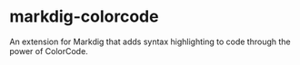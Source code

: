 # markdig-colorcode
An extension for Markdig that adds syntax highlighting to code through the power of ColorCode.
